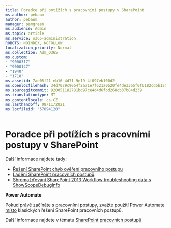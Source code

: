 ```yaml
---
title: Poradce při potížích s pracovními postupy v SharePoint
ms.author: pebaum
author: pebaum
manager: pamgreen
ms.audience: Admin
ms.topic: article
ms.service: o365-administration
ROBOTS: NOINDEX, NOFOLLOW
localization_priority: Normal
ms.collection: Adm_O365
ms.custom:
- "9000317"
- "9000147"
- "1940"
- "1718"
ms.assetid: 7ae05f21-eb16-4d71-9e19-4f097eb100d2
ms.openlocfilehash: 34d7029c90b4f2a71e7f621a0b20fe4de3365f0f6182cd5b125a8c1a6055222a
ms.sourcegitcommit: 920051182781bd97ce4d4d6fbd268cb37b84d239
ms.translationtype: MT
ms.contentlocale: cs-CZ
ms.lasthandoff: 08/11/2021
ms.locfileid: "57894120"
---
```

# <a name="troubleshoot-workflows-in-sharepoint"></a>Poradce při potížích s pracovními postupy v SharePoint

Další informace najdete tady:

- [Řešení SharePoint chyb ověření pracovního postupu](https://docs.microsoft.com/sharepoint/dev/general-development/troubleshooting-sharepoint-server-workflow-validation-errors-in-visio)
- [Ladění SharePoint pracovních postupů](https://docs.microsoft.com/sharepoint/dev/general-development/debugging-sharepoint-server-workflows).
- [Shromažďování SharePoint 2013 Workflow troubleshooting data s ShowScopeDebugInfo](https://docs.microsoft.com/sharepoint/troubleshoot/workflows/gather-workflow-data)

**Power Automate**

Pokud právě začínáte s pracovními postupy, zvažte použití Power Automate [místo](https://docs.microsoft.com/power-automate/modern-approvals) klasických řešení SharePoint pracovních postupů.

Další informace najdete v tématu [SharePoint pracovních postupů.](https://docs.microsoft.com/alchemyinsights/sharepoint-workflows-retiring)

